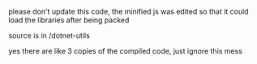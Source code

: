please don't update this code, the minified js was edited so that it could load the libraries after being packed

source is in /dotnet-utils

yes there are like 3 copies of the compiled code, just ignore this mess